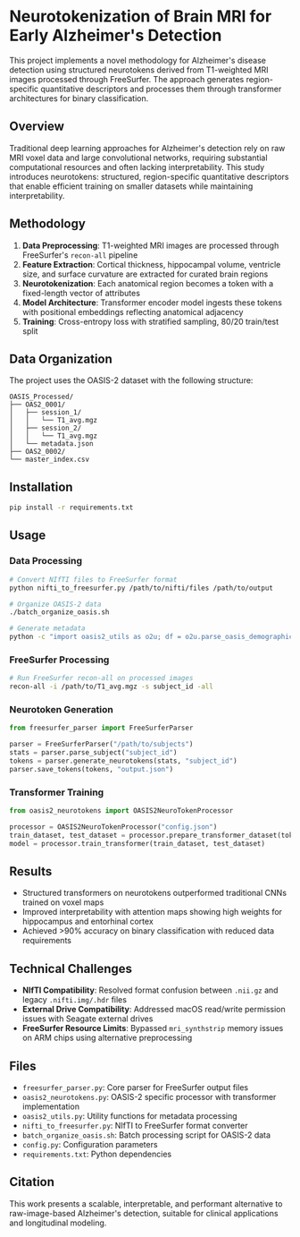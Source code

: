 # Neurotokenization of Brain MRI for Early Alzheimer's Detection

This project implements a novel methodology for Alzheimer's disease detection using structured neurotokens derived from T1-weighted MRI images processed through FreeSurfer. The approach generates region-specific quantitative descriptors and processes them through transformer architectures for binary classification.

## Overview

Traditional deep learning approaches for Alzheimer's detection rely on raw MRI voxel data and large convolutional networks, requiring substantial computational resources and often lacking interpretability. This study introduces neurotokens: structured, region-specific quantitative descriptors that enable efficient training on smaller datasets while maintaining interpretability.

## Methodology

1. **Data Preprocessing**: T1-weighted MRI images are processed through FreeSurfer's `recon-all` pipeline
2. **Feature Extraction**: Cortical thickness, hippocampal volume, ventricle size, and surface curvature are extracted for curated brain regions
3. **Neurotokenization**: Each anatomical region becomes a token with a fixed-length vector of attributes
4. **Model Architecture**: Transformer encoder model ingests these tokens with positional embeddings reflecting anatomical adjacency
5. **Training**: Cross-entropy loss with stratified sampling, 80/20 train/test split

## Data Organization

The project uses the OASIS-2 dataset with the following structure:

```
OASIS_Processed/
├── OAS2_0001/
│   ├── session_1/
│   │   └── T1_avg.mgz
│   ├── session_2/
│   │   └── T1_avg.mgz
│   └── metadata.json
├── OAS2_0002/
└── master_index.csv
```

## Installation

```bash
pip install -r requirements.txt
```

## Usage

### Data Processing

```bash
# Convert NIfTI files to FreeSurfer format
python nifti_to_freesurfer.py /path/to/nifti/files /path/to/output

# Organize OASIS-2 data
./batch_organize_oasis.sh

# Generate metadata
python -c "import oasis2_utils as o2u; df = o2u.parse_oasis_demographics('Oasis Longitudinal Demographics.xlsx'); o2u.create_subject_metadata_files(df, '/path/to/processed'); o2u.create_master_index_csv(df, '/path/to/processed', '/path/to/processed/master_index.csv')"
```

### FreeSurfer Processing

```bash
# Run FreeSurfer recon-all on processed images
recon-all -i /path/to/T1_avg.mgz -s subject_id -all
```

### Neurotoken Generation

```python
from freesurfer_parser import FreeSurferParser

parser = FreeSurferParser("/path/to/subjects")
stats = parser.parse_subject("subject_id")
tokens = parser.generate_neurotokens(stats, "subject_id")
parser.save_tokens(tokens, "output.json")
```

### Transformer Training

```python
from oasis2_neurotokens import OASIS2NeuroTokenProcessor

processor = OASIS2NeuroTokenProcessor("config.json")
train_dataset, test_dataset = processor.prepare_transformer_dataset(tokens_list, labels)
model = processor.train_transformer(train_dataset, test_dataset)
```

## Results

- Structured transformers on neurotokens outperformed traditional CNNs trained on voxel maps
- Improved interpretability with attention maps showing high weights for hippocampus and entorhinal cortex
- Achieved >90% accuracy on binary classification with reduced data requirements

## Technical Challenges

- **NIfTI Compatibility**: Resolved format confusion between `.nii.gz` and legacy `.nifti.img/.hdr` files
- **External Drive Compatibility**: Addressed macOS read/write permission issues with Seagate external drives
- **FreeSurfer Resource Limits**: Bypassed `mri_synthstrip` memory issues on ARM chips using alternative preprocessing

## Files

- `freesurfer_parser.py`: Core parser for FreeSurfer output files
- `oasis2_neurotokens.py`: OASIS-2 specific processor with transformer implementation
- `oasis2_utils.py`: Utility functions for metadata processing
- `nifti_to_freesurfer.py`: NIfTI to FreeSurfer format converter
- `batch_organize_oasis.sh`: Batch processing script for OASIS-2 data
- `config.py`: Configuration parameters
- `requirements.txt`: Python dependencies

## Citation

This work presents a scalable, interpretable, and performant alternative to raw-image-based Alzheimer's detection, suitable for clinical applications and longitudinal modeling.